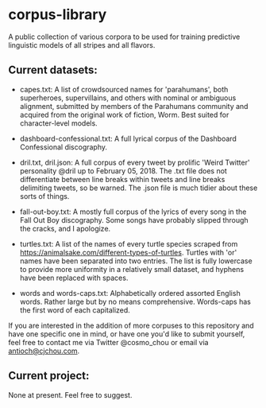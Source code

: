 # corpus-library
A public collection of various corpora to be used for training predictive linguistic models of all stripes and all flavors.

## Current datasets:

- capes.txt: A list of crowdsourced names for 'parahumans', both superheroes, supervillains, and others with nominal or ambiguous alignment, submitted by members of the Parahumans community and acquired from the original work of fiction, Worm. Best suited for character-level models.

- dashboard-confessional.txt: A full lyrical corpus of the Dashboard Confessional discography.

- dril.txt, dril.json: A full corpus of every tweet by prolific 'Weird Twitter' personality @dril up to February 05, 2018. The .txt file does not differentiate between line breaks within tweets and line breaks delimiting tweets, so be warned. The .json file is much tidier about these sorts of things.

- fall-out-boy.txt: A mostly full corpus of the lyrics of every song in the Fall Out Boy discography. Some songs have probably slipped through the cracks, and I apologize.

- turtles.txt: A list of the names of every turtle species scraped from https://animalsake.com/different-types-of-turtles. Turtles with 'or' names have been separated into two entries. The list is fully lowercase to provide more uniformity in a relatively small dataset, and hyphens have been replaced with spaces.

- words and words-caps.txt: Alphabetically ordered assorted English words. Rather large but by no means comprehensive. Words-caps has the first word of each capitalized.

If you are interested in the addition of more corpuses to this repository and have one specific one in mind, or have one you'd like to submit yourself, feel free to contact me via Twitter @cosmo_chou or email via antioch@cjchou.com.

## Current project:

None at present. Feel free to suggest.
